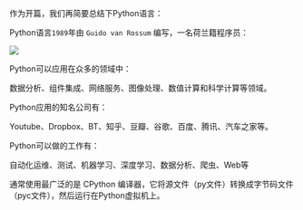 作为开篇，我们再简要总结下Python语言：

Python语言`1989`年由 `Guido van Rossum` 编写，一名荷兰籍程序员：

![](https://static01.imgkr.com/temp/0608b3f17349432bb7296dcb1628fa2d.png)


Python可以应用在众多的领域中：

数据分析、组件集成、网络服务、图像处理、数值计算和科学计算等领域。

Python应用的知名公司有：

Youtube、Dropbox、BT、知乎、豆瓣、谷歌、百度、腾讯、汽车之家等。

Python可以做的工作有：

自动化运维、测试、机器学习、深度学习、数据分析、爬虫、Web等

通常使用最广泛的是 CPython 编译器，它将源文件（py文件）转换成字节码文件（pyc文件），然后运行在Python虚拟机上。